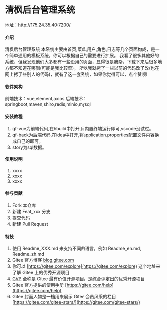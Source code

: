 # 清枫后台管理系统
地址：http://175.24.35.40:7200/

#### 介绍
清枫后台管理系统
本系统主要由首页,菜单,用户,角色,日志等几个页面构成，是一个简单通用的模板系统，你可以根据自己的需要进行扩展。
我看了很多其他好的系统，但我发现他们大多都有一些没用的页面，显得很是臃杂，下载下来后很多地方都不知道在哪删(可能是我比较菜)，
所以我就拷了一些以前的代码改了改(也在网上拷了些别人的代码)，就有了这一套系统，如果你觉得可以，点个赞呗!

#### 软件架构

前端技术：vue,element,axios
后端技术：springboot,maven,shiro,redis,minio,mysql


#### 安装教程

1. qf-vue为前端代码,在hbuild中打开,用内置终端运行即可,vscode没试过。
2. qf-back为后端代码,在idea中打开,将application.properties配置文件内容换成自己的即可。
3. story为sql数据。

#### 使用说明

1.  xxxx
2.  xxxx
3.  xxxx

#### 参与贡献

1.  Fork 本仓库
2.  新建 Feat_xxx 分支
3.  提交代码
4.  新建 Pull Request


#### 特技

1.  使用 Readme\_XXX.md 来支持不同的语言，例如 Readme\_en.md, Readme\_zh.md
2.  Gitee 官方博客 [blog.gitee.com](https://blog.gitee.com)
3.  你可以 [https://gitee.com/explore](https://gitee.com/explore) 这个地址来了解 Gitee 上的优秀开源项目
4.  [GVP](https://gitee.com/gvp) 全称是 Gitee 最有价值开源项目，是综合评定出的优秀开源项目
5.  Gitee 官方提供的使用手册 [https://gitee.com/help](https://gitee.com/help)
6.  Gitee 封面人物是一档用来展示 Gitee 会员风采的栏目 [https://gitee.com/gitee-stars/](https://gitee.com/gitee-stars/)
